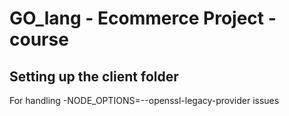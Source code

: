 <h1>GO_lang - Ecommerce Project - course</h1>
<h2>Setting up the client folder</h4>
<p>For handling -NODE_OPTIONS=--openssl-legacy-provider issues </p>
<Img src = "C:\Users\Dell\OneDrive\Pictures\Screenshots\Screenshot 2025-03-10 194327.png" alt="">